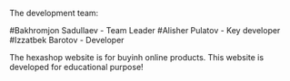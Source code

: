 The development team:

#Bakhromjon Sadullaev - Team Leader
#Alisher Pulatov - Key developer
#Izzatbek Barotov - Developer

The hexashop website is for buyinh online products. This website is developed for educational purpose!

